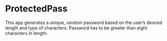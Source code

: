 # ProtectedPass



This app generates a unique, random password based on the user’s desired length and type of characters. 
Password has to be greater than eight characters in length.


